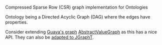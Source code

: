 Compressed Sparse Row (CSR) graph implementation for Ontologies

Ontology being a Directed Acyclic Graph (DAG) where the edges have properties.

Consider extending [Guava's graph](https://github.com/google/guava/wiki/GraphsExplained) [AbstractValueGraph](https://guava.dev/releases/snapshot/api/docs/com/google/common/graph/AbstractValueGraph.html) as this has a nice API.
They can also be [adapted to JGraphT](https://jgrapht.org/guide/UserOverview#guava-graph-adapter).